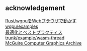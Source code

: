 ## acknowledgement
[Rust/wgpuをWebブラウザで動かす](https://zenn.dev/matcha_choco010/articles/2022-07-11-wgpu-web)<br>
[wgpu/examples](https://github.com/gfx-rs/wgpu/tree/trunk/examples/src)<br>
[最適化とベストプラクティス](https://yew.rs/ja/docs/0.18.0/advanced-topics/optimizations)<br>
[trunk/example/wasm-thread](https://github.com/trunk-rs/trunk/tree/main/examples/wasm_threads)<br>
[McGuire Computer Graphics Archive](https://casual-effects.com/data/)<br>